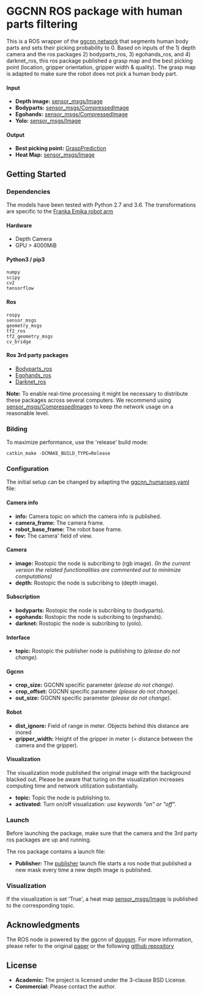 # GGCNN ROS package with human parts filtering #

This is a ROS wrapper of the [ggcnn network](https://github.com/dougsm/ggcnn) that segments human body parts and sets their picking probability to 0. Based on inputs of the 1) depth camera and the ros packages 2) bodyparts_ros, 3) egohands_ros, and 4) darknet_ros, this ros package published a grasp map and the best picking point (location, gripper orientation, gripper width & quality). The grasp map is adapted to make sure the robot does not pick a human body part.

#### Input ####

* **Depth image:** [sensor_msgs/Image](http://docs.ros.org/melodic/api/sensor_msgs/html/msg/Image.html)
* **Bodyparts:** [sensor_msgs/CompressedImage](http://docs.ros.org/melodic/api/sensor_msgs/html/msg/CompressedImage.html)
* **Egohands:** [sensor_msgs/CompressedImage](http://docs.ros.org/melodic/api/sensor_msgs/html/msg/CompressedImage.html)
* **Yolo:** [sensor_msgs/Image](http://docs.ros.org/melodic/api/sensor_msgs/html/msg/Image.html)

#### Output ####

* **Best picking point:** [GraspPrediction](/msg/GraspPrediction.msg)
* **Heat Map:** [sensor_msgs/Image](http://docs.ros.org/melodic/api/sensor_msgs/html/msg/Image.html)

## Getting Started ##

### Dependencies ###

The models have been tested with Python 2.7 and 3.6.
The transformations are specific to the [Franka Emika robot arm](https://frankaemika.github.io/)

#### Hardware ####

* Depth Camera
* GPU > 4000MiB
 
#### Python3 / pip3 ####
```
numpy
scipy
cv2
tensorflow
```
#### Ros ####
```
rospy
sensor_msgs
geometry_msgs
tf2_ros
tf2_geometry_msgs
cv_bridge
```
#### Ros 3rd party packages ###
* [Bodyparts_ros](https://github.com/patrosAT/bodyparts_ros.git)
* [Egohands_ros](https://github.com/patrosAT/egohands_ros.git)
* [Darknet_ros](https://github.com/leggedrobotics/darknet_ros)

**Note:** To enable real-time processing it might be necessary to distribute these packages across several computers. We recommend using [sensor_msgs/CompressedImage](http://docs.ros.org/melodic/api/sensor_msgs/html/msg/CompressedImage.html)s to keep the network usage on a reasonable level.

### Bilding ###

To maximize performance, use the 'release' build mode:
```
catkin_make -DCMAKE_BUILD_TYPE=Release
```

### Configuration ###

The initial setup can be changed by adapting the [ggcnn_humanseg.yaml](cfg/ggcnn_humanseg.yaml) file:

#### Camera info ####
* **info:** Camera topic on which the camera info is published.
* **camera_frame:** The camera frame.
* **robot_base_frame:** The robot base frame.
* **fov:** The camera' field of view.

#### Camera ####
* **image:** Rostopic the node is subcribing to (rgb image). *(In the current version the related functionalities are commented out to minimize computations)*
* **depth:** Rostopic the node is subcribing to (depth image).

#### Subscription ####
* **bodyparts:** Rostopic the node is subcribing to (bodyparts).
* **egohands:** Rostopic the node is subcribing to (egohands).
* **darknet:** Rostopic the node is subcribing to (yolo).

#### Interface ####
* **topic:** Rostopic the publisher node is publishing to *(please do not change)*.

#### Ggcnn ####
* **crop_size:** GGCNN specific parameter *(please do not change)*.
* **crop_offset:** GGCNN specific parameter *(please do not change)*.
* **out_size:** GGCNN specific parameter *(please do not change)*.

#### Robot ####
* **dist_ignore:** Field of range in meter. Objects behind this distance are inored
* **gripper_width:** Height of the gripper in meter (= distance between the camera and the gripper).

#### Visualization ####

The visualization mode published the original image with the background blacked out. Please be aware that turing on the visualization increases computing time and network utilization substantially.

* **topic:** Topic the node is publishing to.
* **activated:** Turn on/off visualization: *use keywords "on" or "off"*.

### Launch

Before launching the package, make sure that the camera and the 3rd party ros packages are up and running. 

The ros package contains a launch file:
* **Publisher:** The [publisher](launch/ggcnn_humanseg_publisher.launch) launch file starts a ros node that published a new mask every time a new depth image is published.

### Visualization

If the visualization is set 'True', a heat map [sensor_msgs/Image](http://docs.ros.org/melodic/api/sensor_msgs/html/msg/Image.html) is published to the corresponding topic. 

## Acknowledgments

The ROS node is powered by the ggcnn of [dougsm](https://github.com/dougsm). For more information, please refer to the original [paper](https://arxiv.org/abs/1804.05172) or the following [github repository](https://github.com/dougsm/ggcnn)

## License

* **Academic:** The project is licensed under the 3-clause BSD License.
* **Commercial:** Please contact the author.
